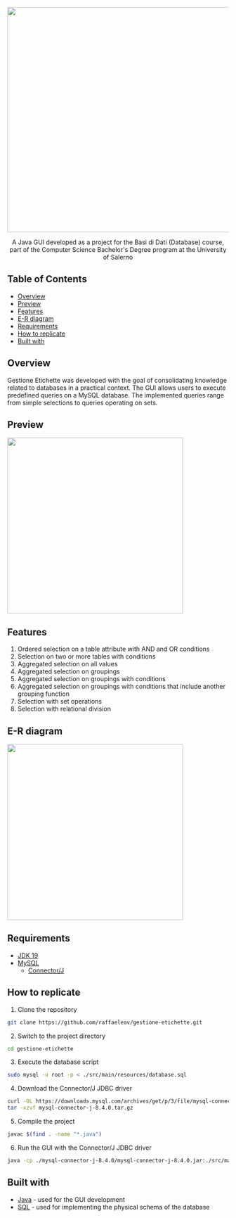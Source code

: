 <p align="center">
  <img src="https://github.com/user-attachments/assets/09f79f71-52d6-43a3-9135-bb6cdbfec979" width="512" heigth="120">
</p>

<p align="center">
  A Java GUI developed as a project for the Basi di Dati (Database) course, part of the Computer Science Bachelor's Degree program at the University of Salerno
</p>


## Table of Contents
- [Overview](#Overview)
- [Preview](#Preview)
- [Features](#Features)
- [E-R diagram](#E-R-diagram)
- [Requirements](#Requirements)
- [How to replicate](#How-to-replicate)
- [Built with](#Built-with)


## Overview
<p>
  Gestione Etichette was developed with the goal of consolidating knowledge related to databases in a practical context. The GUI allows users to execute predefined queries on a MySQL database. 
The implemented queries range from simple selections to queries operating on sets.
</p>


## Preview
<p>
  <img src="https://github.com/raffaeleav/gestione-etichette/assets/114619463/d90e07ae-20fc-404c-a0d6-fd0834bdeeee" width="400" heigth="400">
</p>


## Features 
1) Ordered selection on a table attribute with AND and OR conditions
2) Selection on two or more tables with conditions
3) Aggregated selection on all values
4) Aggregated selection on groupings
5) Aggregated selection on groupings with conditions
6) Aggregated selection on groupings with conditions that include another grouping function
7) Selection with set operations
8) Selection with relational division


## E-R diagram
<p>
  <img src="https://github.com/raffaeleav/gestione-etichette/assets/114619463/c51d9e99-f3dc-4944-a6c4-0ca84ffdd467" width="400" heigth="400">
</p>


## Requirements 
- [JDK 19](https://jdk.java.net/java-se-ri/19)
- [MySQL](https://dev.mysql.com/downloads/installer/)
  - [Connector/J](https://dev.mysql.com/downloads/connector/j/)


## How to replicate
1) Clone the repository
```bash
git clone https://github.com/raffaeleav/gestione-etichette.git
```
2) Switch to the project directory
```bash
cd gestione-etichette
```
3) Execute the database script 
```bash
sudo mysql -u root -p < ./src/main/resources/database.sql
```
4) Download the Connector/J JDBC driver
```bash
curl -OL https://downloads.mysql.com/archives/get/p/3/file/mysql-connector-j-8.4.0.tar.gz 
tar -xzvf mysql-connector-j-8.4.0.tar.gz 
```
5) Compile the project
```bash
javac $(find . -name "*.java")
```
6) Run the GUI with the Connector/J JDBC driver
```bash
java -cp ./mysql-connector-j-8.4.0/mysql-connector-j-8.4.0.jar:./src/main/java gestioneetichette.ProgettoViewer
```


## Built with
- [Java](https://www.oracle.com/it/java/technologies/downloads/) - used for the GUI development
- [SQL](https://www.w3schools.com/sql/) - used for implementing the physical schema of the database
